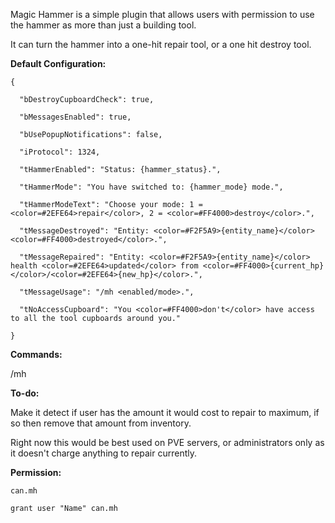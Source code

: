 Magic Hammer is a simple plugin that allows users with permission to use the hammer as more than just a building tool.


It can turn the hammer into a one-hit repair tool, or a one hit destroy tool.

**Default Configuration:**

````
{

  "bDestroyCupboardCheck": true,

  "bMessagesEnabled": true,

  "bUsePopupNotifications": false,

  "iProtocol": 1324,

  "tHammerEnabled": "Status: {hammer_status}.",

  "tHammerMode": "You have switched to: {hammer_mode} mode.",

  "tHammerModeText": "Choose your mode: 1 = <color=#2EFE64>repair</color>, 2 = <color=#FF4000>destroy</color>.",

  "tMessageDestroyed": "Entity: <color=#F2F5A9>{entity_name}</color> <color=#FF4000>destroyed</color>.",

  "tMessageRepaired": "Entity: <color=#F2F5A9>{entity_name}</color> health <color=#2EFE64>updated</color> from <color=#FF4000>{current_hp}</color>/<color=#2EFE64>{new_hp}</color>.",

  "tMessageUsage": "/mh <enabled/mode>.",

  "tNoAccessCupboard": "You <color=#FF4000>don't</color> have access to all the tool cupboards around you."

}
````


**Commands:**

/mh

**To-do:**

Make it detect if user has the amount it would cost to repair to maximum, if so then remove that amount from inventory.


Right now this would be best used on PVE servers, or administrators only as it doesn't charge anything to repair currently.

**Permission:**

````
can.mh

grant user "Name" can.mh
````